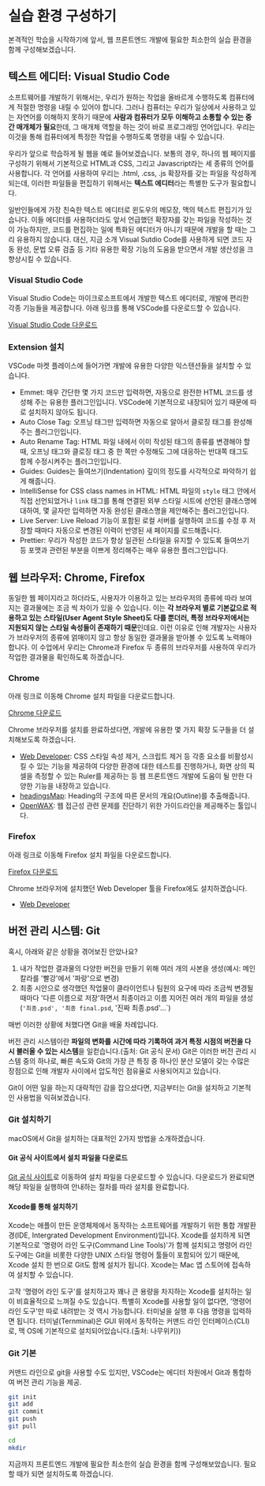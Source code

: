 # 실습 환경 구성하기

본격적인 학습을 시작하기에 앞서, 웹 프론트엔드 개발에 필요한 최소한의 실습 환경을 함께 구성해보겠습니다.

## 텍스트 에디터: Visual Studio Code

소프트웨어를 개발하기 위해서는, 우리가 원하는 작업을 올바르게 수행하도록 컴퓨터에게 적절한 명령을 내릴 수 있어야 합니다. 그러나 컴퓨터는 우리가 일상에서 사용하고 있는 자연어를 이해하지 못하기 때문에 **사람과 컴퓨터가 모두 이해하고 소통할 수 있는 중간 매개체가 필요**한데, 그 매개체 역할을 하는 것이 바로 프로그래밍 언어입니다. 우리는 이것을 통해 컴퓨터에게 특정한 작업을 수행하도록 명령을 내릴 수 있습니다.

우리가 앞으로 학습하게 될 웹을 예로 들어보겠습니다. 보통의 경우, 하나의 웹 페이지를 구성하기 위해서 기본적으로 HTML과 CSS, 그리고 Javascript라는 세 종류의 언어를 사용합니다. 각 언어를 사용하여 우리는 .html, .css, .js 확장자를 갖는 파일을 작성하게 되는데, 이러한 파일들을 편집하기 위해서는 **텍스트 에디터**라는 특별한 도구가 필요합니다.

일반인들에게 가장 친숙한 텍스트 에디터로 윈도우의 메모장, 맥의 텍스트 편집기가 있습니다. 이들 에디터를 사용하더라도 앞서 언급했던 확장자를 갖는 파일을 작성하는 것이 가능하지만, 코드를 편집하는 일에 특화된 에디터가 아니기 때문에 개발을 할 때는 그리 유용하지 않습니다. 대신, 지금 소개 Visual Sutdio Code를 사용하게 되면 코드 자동 완성, 문법 오류 검출 등 기타 유용한 확장 기능의 도움을 받으면서 개발 생산성을 크 향상시킬 수 있습니다.

### Visual Studio Code

Visual Studio Code는 마이크로소프트에서 개발한 텍스트 에디터로, 개발에 편리한 각종 기능들을 제공합니다. 아래 링크를 통해 VSCode를 다운로드할 수 있습니다.

[Visual Studio Code 다운로드](https://code.visualstudio.com/docs/?dv=osx)

### Extension 설치

VSCode 마켓 플레이스에 들어가면 개발에 유용한 다양한 익스텐션들을 설치할 수 있습니다.

* Emmet: 매우 간단한 몇 가지 코드만 입력하면, 자동으로 완전한 HTML 코드를 생성해 주는 유용한 플러그인입니다. VSCode에 기본적으로 내장되어 있기 때문에 따로 설치하지 않아도 됩니다.
* Auto Close Tag: 오프닝 태그만 입력하면 자동으로 알아서 클로징 태그를 완성해주는 플러그인입니다.
* Auto Rename Tag: HTML 파일 내에서 이미 작성된 태그의 종류를 변경해야 할 때, 오프닝 태그와 클로징 태그 중 한 쪽만 수정해도 그에 대응하는 반대쪽 태그도 함께 수정시켜주는 플러그인입니다.
* Guides: Guides는 들여쓰기\(Indentation\) 깊이의 정도를 시각적으로 파악하기 쉽게 해줍니다.
* IntelliSense for CSS class names in HTML: HTML 파일의 `style` 태그 안에서 직접 선언되었거나 `link` 태그를 통해 연결된 외부 스타일 시트에 선언된 클래스명에 대하여, 몇 글자만 입력하면 자동 완성된 클래스명을 제안해주는 플러그인입니다.
* Live Server: Live Reload 기능이 포함된 로컬 서버를 실행하여 코드를 수정 후 저장할 때마다 자동으로 변경된 이력이 반영된 새 페이지를 로드해줍니다.
* Prettier: 우리가 작성한 코드가 항상 일관된 스타일을 유지할 수 있도록 들여쓰기 등 포맷과 관련된 부분을 이쁘게 정리해주는 매우 유용한 플러그인입니다.

## 웹 브라우저: Chrome, Firefox

동일한 웹 페이지라고 하더라도, 사용자가 이용하고 있는 브라우저의 종류에 따라 보여지는 결과물에는 조금 씩 차이가 있을 수 있습니다. 이는 **각 브라우저 별로 기본값으로 적용하고 있는 스타일\(User Agent Style Sheet\)도 다를 뿐더러, 특정 브라우저에서는 지원되지 않는 스타일 속성들이 존재하기 때문**인데요. 이런 이유로 인해 개발자는 사용자가 브라우저의 종류에 얽매이지 않고 항상 동일한 결과물을 받아볼 수 있도록 노력해야 합니다. 이 수업에서 우리는 Chrome과 Firefox 두 종류의 브라우저를 사용하여 우리가 작업한 결과물을 확인하도록 하겠습니다.

### Chrome

아래 링크로 이동해 Chrome 설치 파일을 다운로드합니다.

[Chrome 다운로드](https://www.google.co.kr/chrome/index.html)

Chrome 브라우저를 설치를 완료하셨다면, 개발에 유용한 몇 가지 확장 도구들을 더 설치해보도록 하겠습니다.

* [Web Developer](https://chrome.google.com/webstore/detail/web-developer/bfbameneiokkgbdmiekhjnmfkcnldhhm?hl=ko): CSS 스타일 속성 제거, 스크립트 제거 등 각종 요소를 비활성시킬 수 있는 기능을 제공하여 다양한 환경에 대한 테스트를 진행하거나, 화면 상의 픽셀을 측정할 수 있는 Ruler를 제공하는 등 웹 프론트엔드 개발에 도움이 될 만한 다양한 기능을 내장하고 있습니다.
* [headingsMap](https://chrome.google.com/webstore/detail/headingsmap/flbjommegcjonpdmenkdiocclhjacmbi?hl=ko): Heading의 구조에 따른 문서의 개요(Outline)를 추출해줍니다.
* [OpenWAX](https://chrome.google.com/webstore/detail/openwax/bfahpbmaknaeohgdklfbobogpdngngoe?hl=ko): 웹 접근성 관련 문제를 진단하기 위한 가이드라인을 제공해주는 툴입니다.

### Firefox

아래 링크로 이동해 Firefox 설치 파일을 다운로드합니다.

[Firefox 다운로드](https://github.com/chayeoi/basic-web/tree/b6ba30fdbaeb0a86bf5430277c245f5fbfcbce7b/1/[https:/www.mozilla.org/ko/firefox/new/README.md)

Chrome 브라우저에 설치했던 Web Developer 툴을 Firefox에도 설치하겠습니다.

* [Web Developer](https://addons.mozilla.org/ko/firefox/addon/web-developer/?src=search)

## 버전 관리 시스템: Git

혹시, 아래와 같은 상황을 겪어보진 안았나요?

1. 내가 작업한 결과물의 다양한 버전을 만들기 위해 여러 개의 사본을 생성\(예시: 메인 칼라를 '빨강'에서 '파랑'으로 변경\)
2. 최종 시안으로 생각했던 작업물이 클라이언트나 팀원의 요구에 따라 조금씩 변경될 때마다 '다른 이름으로 저장'하면서 최종이라고 이름 지어진 여러 개의 파일을 생성\(`'최종.psd', '최종 final.psd`, '진짜 최종.psd'...`\)

매번 이러한 상황에 처했다면 Git을 배울 차례입니다.

버전 관리 시스템이란 **파일의 변화를 시간에 따라 기록하여 과거 특정 시점의 버전을 다시 불러올 수 있는 시스템**을 일컫습니다.(출처: Git 공식 문서) Git은 이러한 버전 관리 시스템 중의 하나로, 빠른 속도와 Git의 가장 큰 특징 중 하나인 분산 모델이 갖는 수많은 장점으로 인해 개발자 사이에서 압도적인 점유율로 사용되어지고 있습니다.

Git이 어떤 일을 하는지 대략적인 감을 잡으셨다면, 지금부터는 Git을 설치하고 기본적인 사용법을 익혀보겠습니다.

### Git 설치하기

macOS에서 Git을 설치하는 대표적인 2가지 방법을 소개하겠습니다.

#### Git 공식 사이트에서 설치 파일을 다운로드

[Git 공식 사이트](https://git-scm.com/download/mac)로 이동하여 설치 파일을 다운로드할 수 있습니다. 다운로드가 완료되면 해당 파일을 실행하여 안내하는 절차를 따라 설치를 완료합니다.

#### Xcode를 통해 설치하기

Xcode는 애플이 만든 운영체제에서 동작하는 소프트웨어를 개발하기 위한 통합 개발환경(IDE, Intergrated Development Environment)입니다. Xcode를 설치하게 되면 기본적으로 '명령어 라인 도구(Command Line Tools)'가 함께 설치되고 명령어 라인 도구에는 Git을 비롯한 다양한 UNIX 스타일 명령어 툴들이 포함되어 있기 때문에, Xcode 설치 한 번으로 Git도 함께 설치가 됩니다. Xcode는 Mac 앱 스토어에 접속하여 설치할 수 있습니다.

고작 '명령어 라인 도구'를 설치하고자 꽤나 큰 용량을 차지하는 Xcode를 설치하는 일이 비효율적으로 느껴질 수도 있습니다. 특별히 Xcode를 사용할 일이 없다면, '명령어 라인 도구'만 따로 내려받는 것 역시 가능합니다. 터미널을 실행 후 다음 명령을 입력하면 됩니다. 터미널(Ternminal)은 GUI 위에서 동작하는 커맨드 라인 인터페이스(CLI)로, 맥 OS에 기본적으로 설치되어있습니다.(출처: 나무위키))

### Git 기본

커맨드 라인으로 git을 사용할 수도 있지만, VSCode는 에디터 차원에서 Git과 통합하여 버전 관리 기능을 제공.

```bash
git init
git add
git commit
git push
git pull
```

```bash
cd
mkdir
```

지금까지 프론트엔드 개발에 필요한 최소한의 실습 환경을 함께 구성해보았습니다. 필요할 때가 되면 설치하도록 하겠습니다.